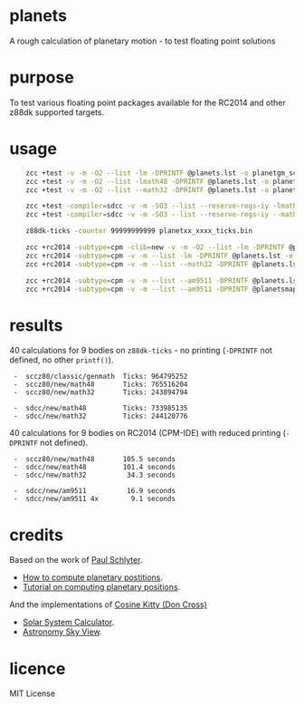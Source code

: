 # planets

A rough calculation of planetary motion - to test floating point solutions

# purpose

To test various floating point packages available for the RC2014 and other z88dk supported targets.

# usage

```sh
    zcc +test -v -m -O2 --list -lm -DPRINTF @planets.lst -o planetgm_sccz80_ticks.bin
    zcc +test -v -m -O2 --list -lmath48 -DPRINTF @planets.lst -o planet48_sccz80_ticks.bin
    zcc +test -v -m -O2 --list --math32 -DPRINTF @planets.lst -o planet32_sccz80_ticks.bin

    zcc +test -compiler=sdcc -v -m -SO3 --list --reserve-regs-iy -lmath48 -DPRINTF @planets.lst -o planet48_sdcc_ticks.bin
    zcc +test -compiler=sdcc -v -m -SO3 --list --reserve-regs-iy --math32 -DPRINTF @planets.lst -o planet32_sdcc_ticks.bin

    z88dk-ticks -counter 99999999999 planetxx_xxxx_ticks.bin

    zcc +rc2014 -subtype=cpm -clib=new -v -m -O2 --list -lm -DPRINTF @planets.lst -o planetnew_cpm -create-app
    zcc +rc2014 -subtype=cpm -v -m --list -lm -DPRINTF @planets.lst -o planet48_cpm -create-app
    zcc +rc2014 -subtype=cpm -v -m --list --math32 -DPRINTF @planets.lst -o planet32_cpm -create-app

    zcc +rc2014 -subtype=cpm -v -m --list --am9511 -DPRINTF @planets.lst -o planetapu_cpm -create-app
    zcc +rc2014 -subtype=cpm -v -m --list --am9511 -DPRINTF @planetsmapu.lst -o planetmapu_cpm -create-app
```

# results

40 calculations for 9 bodies on `z88dk-ticks` - no printing (`-DPRINTF` not defined, no other `printf()`).
```
 -  sccz80/classic/genmath  Ticks: 964795252
 -  sccz80/new/math48       Ticks: 765516204
 -  sccz80/new/math32       Ticks: 243894794

 -  sdcc/new/math48         Ticks: 733985135
 -  sdcc/new/math32         Ticks: 244120776
```

40 calculations for 9 bodies on RC2014 (CPM-IDE) with reduced printing (`-DPRINTF` not defined).
```
 -  sccz80/new/math48       105.5 seconds
 -  sdcc/new/math48         101.4 seconds
 -  sdcc/new/math32          34.3 seconds

 -  sdcc/new/am9511          16.9 seconds
 -  sdcc/new/am9511 4x        9.1 seconds
```

# credits

Based on the work of [Paul Schlyter](http://www.stjarnhimlen.se/english.php).

 - [How to compute planetary postitions](http://www.stjarnhimlen.se/comp/ppcomp.html).
 - [Tutorial on computing planetary positions](http://www.stjarnhimlen.se/comp/tutorial.html).

And the implementations of [Cosine Kitty (Don Cross)](http://cosinekitty.com/)

 - [Solar System Calculator](https://cosinekitty.com/solar_system.html).
 - [Astronomy Sky View](http://cosinekitty.com/sky_view.html).

# licence

MIT License
